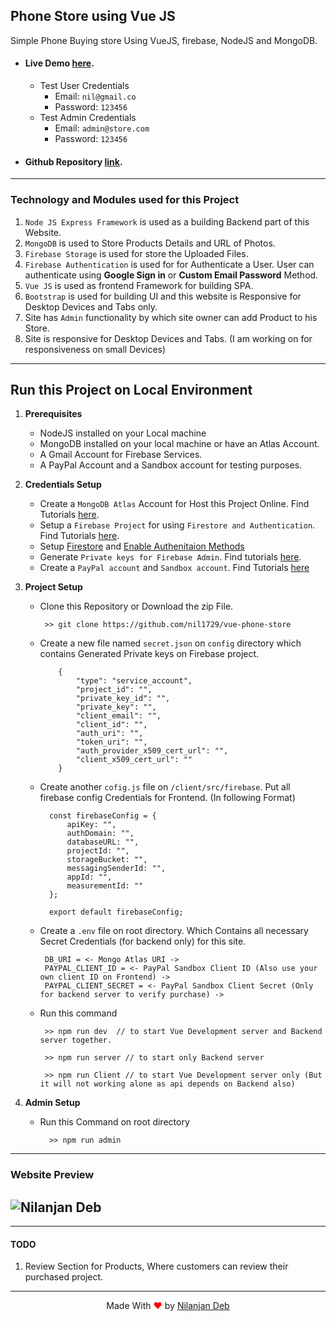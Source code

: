 ## Phone Store using Vue JS

Simple Phone Buying store Using VueJS, firebase, NodeJS and MongoDB.

- #### Live Demo [here](https://vue-phone-store.herokuapp.com/).
  - Test User Credentials
    - Email: `nil@gmail.co`
    - Password: `123456`
  - Test Admin Credentials
    - Email: `admin@store.com`
    - Password: `123456`
- #### Github Repository [link](https://github.com/nil1729/vue-phone-store).

---

### Technology and Modules used for this Project

1. `Node JS Express Framework` is used as a building Backend part of this Website.
2. `MongoDB` is used to Store Products Details and URL of Photos.
3. `Firebase Storage` is used for store the Uploaded Files.
4. `Firebase Authentication` is used for for Authenticate a User. User can authenticate using **Google Sign in** or **Custom Email Password** Method.
5. `Vue JS` is used as frontend Framework for building SPA.
6. `Bootstrap` is used for building UI and this website is Responsive for Desktop Devices and Tabs only.
7. Site has `Admin` functionality by which site owner can add Product to his Store.
8. Site is responsive for Desktop Devices and Tabs. (I am working on for responsiveness on small Devices)

---

## Run this Project on Local Environment

1. **Prerequisites**

   - NodeJS installed on your Local machine
   - MongoDB installed on your local machine or have an Atlas Account.
   - A Gmail Account for Firebase Services.
   - A PayPal Account and a Sandbox account for testing purposes.

2. **Credentials Setup**

   - Create a `MongoDB Atlas` Account for Host this Project Online. Find Tutorials [here](https://www.youtube.com/watch?v=KKyag6t98g8).
   - Setup a `Firebase Project` for using `Firestore and Authentication`. Find Tutorials [here](https://www.youtube.com/watch?v=6juww5Lmvgo).
   - Setup [Firestore](https://www.youtube.com/watch?v=UFLvSp4Mh9k&list=PL4cUxeGkcC9itfjle0ji1xOZ2cjRGY_WB&index=2) and [Enable Authenitaion Methods](https://www.youtube.com/watch?v=-OKrloDzGpU)
   - Generate `Private keys for Firebase Admin`. Find tutorials [here](https://youtu.be/WtYzHTXHBp0).
   - Create a `PayPal account` and `Sandbox account`. Find Tutorials [here](https://www.youtube.com/watch?v=AtZGoueL4Vs&t=293s)

3. **Project Setup**

   - Clone this Repository or Download the zip File.
     ```
      >> git clone https://github.com/nil1729/vue-phone-store
     ```
   - Create a new file named `secret.json` on `config` directory which contains Generated Private keys on Firebase project.

     ```
         {
             "type": "service_account",
             "project_id": "",
             "private_key_id": "",
             "private_key": "",
             "client_email": "",
             "client_id": "",
             "auth_uri": "",
             "token_uri": "",
             "auth_provider_x509_cert_url": "",
             "client_x509_cert_url": ""
         }

     ```

   - Create another `cofig.js` file on `/client/src/firebase`. Put all firebase config Credentials for Frontend. (In following Format)

     ```
       const firebaseConfig = {
           apiKey: "",
           authDomain: "",
           databaseURL: "",
           projectId: "",
           storageBucket: "",
           messagingSenderId: "",
           appId: "",
           measurementId: ""
       };

       export default firebaseConfig;
     ```

   - Create a `.env` file on root directory. Which Contains all necessary Secret Credentials (for backend only) for this site.
     ```
      DB_URI = <- Mongo Atlas URI ->
      PAYPAL_CLIENT_ID = <- PayPal Sandbox Client ID (Also use your own client ID on Frontend) ->
      PAYPAL_CLIENT_SECRET = <- PayPal Sandbox Client Secret (Only for backend server to verify purchase) ->
     ```
   - Run this command

     ```
      >> npm run dev  // to start Vue Development server and Backend server together.

      >> npm run server // to start only Backend server

      >> npm run Client // to start Vue Development server only (But it will not working alone as api depends on Backend also)

     ```

4. **Admin Setup**
   - Run this Command on root directory
     ```
       >> npm run admin
     ```

---

### Website Preview

## <img src="./preview.png" alt="Nilanjan Deb">

---

#### TODO

1. Review Section for Products, Where customers can review their purchased project.

---

<p style="text-align: center;">Made With<span style="color: red;"> &#10084; </span>by <a href="https://github.com/nil1729" target="_blank"> Nilanjan Deb </a> </p>
